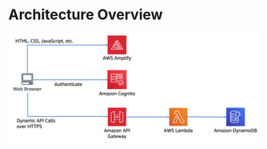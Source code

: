 <!SLIDE >
# Architecture Overview

![Wild Rides complete architecture](wildrydes-complete-architecture.png)

